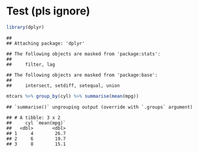 # Test (pls ignore)


```r
library(dplyr)
```

```
## 
## Attaching package: 'dplyr'
```

```
## The following objects are masked from 'package:stats':
## 
##     filter, lag
```

```
## The following objects are masked from 'package:base':
## 
##     intersect, setdiff, setequal, union
```

```r
mtcars %>% group_by(cyl) %>% summarise(mean(mpg))
```

```
## `summarise()` ungrouping output (override with `.groups` argument)
```

```
## # A tibble: 3 x 2
##     cyl `mean(mpg)`
##   <dbl>       <dbl>
## 1     4        26.7
## 2     6        19.7
## 3     8        15.1
```

